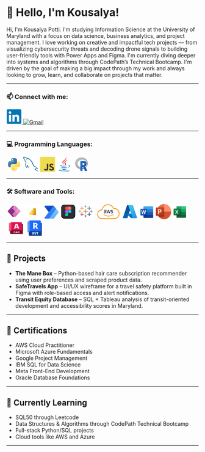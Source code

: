 # 👋 Hello, I'm Kousalya!

Hi, I'm Kousalya Potti. I'm studying Information Science at the University of Maryland with a focus on data science, business analytics, and project management. I love working on creative and impactful tech projects — from visualizing cybersecurity threats and decoding drone signals to building user-friendly tools with Power Apps and Figma. I'm currently diving deeper into systems and algorithms through CodePath’s Technical Bootcamp. I'm driven by the goal of making a big impact through my work and always looking to grow, learn, and collaborate on projects that matter.

---

### 📫 Connect with me:
<a href="https://www.linkedin.com/in/kousalya-potti/" target="_blank">
  <img src="https://raw.githubusercontent.com/devicons/devicon/master/icons/linkedin/linkedin-original.svg" alt="LinkedIn" width="40" height="40"/>
</a>
<a href="mailto:kousalyapotti1@gmail.com" target="_blank">
  <img src="https://upload.wikimedia.org/wikipedia/commons/4/4e/Gmail_Icon.png" alt="Gmail" width="40" height="40"/>
</a>

---

### 💻 Programming Languages:
<p>
  <img src="https://raw.githubusercontent.com/devicons/devicon/master/icons/python/python-original.svg" alt="Python" width="40" height="40"/>
  <img src="https://raw.githubusercontent.com/devicons/devicon/master/icons/mysql/mysql-original.svg" alt="MySQL" width="40" height="40"/>
  <img src="https://raw.githubusercontent.com/devicons/devicon/master/icons/javascript/javascript-original.svg" alt="JavaScript" width="40" height="40"/>
  <img src="https://raw.githubusercontent.com/devicons/devicon/master/icons/java/java-original.svg" alt="Java" width="40" height="40"/>
  <img src="r_programming.png" alt="R" width="40" height="40"/>
</p>

---

### 🛠️ Software and Tools:
<p>
  <img src="microsoft_power_apps.png" alt="Power Apps" width="40" height="40"/>
  <img src="powerbi.png" alt="Power BI" width="50" height="40"/>
  <img src="power_automate.png" alt="Power Automate" width="40" height="40"/>
 
  <img src="figma.png" alt="Figma" width="40" height="40"/>
  <img src="tableau.png" alt="Tableau" width="45" height="40"/>
  <img src="aws.png" alt="AWS" width="65" height="40"/>
  <img src="azure.png" alt="Azure" width="40" height="40"/>
  
  <img src="microsoft_word.png" alt="Word" width="40" height="40"/>
  <img src="microsoft_powerpoint.png" alt="PowerPoint" width="40" height="40"/>
  <img src="microsoft_excel.png" alt="Excel" width="40" height="40"/>
  <img src="autocad.png" alt="AutoCAD" width="50" height="40"/>
  <img src="revit.png" alt="Revit" width="40" height="40"/>
</p>

---

## 🚀 Projects

- **The Mane Box** – Python-based hair care subscription recommender using user preferences and scraped product data.
- **SafeTravels App** – UI/UX wireframe for a travel safety platform built in Figma with role-based access and alert notifications.
- **Transit Equity Database** – SQL + Tableau analysis of transit-oriented development and accessibility scores in Maryland.

---

## 📜 Certifications

- AWS Cloud Practitioner
- Microsoft Azure Fundamentals
- Google Project Management
- IBM SQL for Data Science
- Meta Front-End Development
- Oracle Database Foundations

---

## 🌱 Currently Learning

- SQL50 through Leetcode
- Data Structures & Algorithms through CodePath Technical Bootcamp  
- Full-stack Python/SQL projects  
- Cloud tools like AWS and Azure

---
